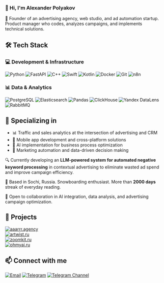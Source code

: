### 👋 Hi, I'm Alexander Polyakov

🚀 Founder of an advertising agency, web studio, and ad automation startup. Product manager who codes, analyzes campaigns, and implements technical solutions.

## 🛠️ Tech Stack

### 💻 Development & Infrastructure
![Python](https://img.shields.io/badge/Python-3776AB?style=for-the-badge&logo=python&logoColor=white)
![FastAPI](https://img.shields.io/badge/FastAPI-009688?style=for-the-badge&logo=FastAPI&logoColor=white)
![C++](https://img.shields.io/badge/C%2B%2B-00599C?style=for-the-badge&logo=c%2B%2B&logoColor=white)
![Swift](https://img.shields.io/badge/Swift-FA7343?style=for-the-badge&logo=swift&logoColor=white)
![Kotlin](https://img.shields.io/badge/Kotlin-0095D5?style=for-the-badge&logo=kotlin&logoColor=white)
![Docker](https://img.shields.io/badge/Docker-2496ED?style=for-the-badge&logo=docker&logoColor=white)
![Git](https://img.shields.io/badge/Git-F05032?style=for-the-badge&logo=git&logoColor=white)
![n8n](https://img.shields.io/badge/n8n-41B883?style=for-the-badge&logo=n8n&logoColor=white)

### 📊 Data & Analytics
![PostgreSQL](https://img.shields.io/badge/PostgreSQL-336791?style=for-the-badge&logo=postgresql&logoColor=white)
![Elasticsearch](https://img.shields.io/badge/Elasticsearch-005571?style=for-the-badge&logo=elasticsearch&logoColor=white)
![Pandas](https://img.shields.io/badge/Pandas-150458?style=for-the-badge&logo=pandas&logoColor=white)
![ClickHouse](https://img.shields.io/badge/ClickHouse-FFCC01?style=for-the-badge&logo=clickhouse&logoColor=black)
![Yandex DataLens](https://img.shields.io/badge/Yandex_DataLens-FC3F1D?style=for-the-badge&logo=yandex&logoColor=white)
![RabbitMQ](https://img.shields.io/badge/RabbitMQ-FF6600?style=for-the-badge&logo=rabbitmq&logoColor=white)

## 🌟 Specializing in

- 📊 Traffic and sales analytics at the intersection of advertising and CRM
- 📱 Mobile app development and cross-platform solutions
- 🤖 AI implementation for business process optimization
- 🔄 Marketing automation and data-driven decision making

🔍 Currently developing an **LLM-powered system for automated negative keyword processing** in contextual advertising to eliminate wasted ad spend and improve campaign efficiency.

🏡 Based in Sochi, Russia. Snowboarding enthusiast. More than **2000 days** streak of everyday reading.

💬 Open to collaboration in AI integration, data analysis, and advertising campaign optimization.

## 📂 Projects

[![aaarrr.agency](https://img.shields.io/badge/🚀_Advertising_Agency-aaarrr.agency-FF4500?style=flat-square)](https://aaarrr.agency)<br>
[![artwist.ru](https://img.shields.io/badge/💻_Web_Studio-artwist.ru-4285F4?style=flat-square)](https://artwist.ru)<br>
[![zoomkit.ru](https://img.shields.io/badge/📊_AdTech_Startup-zoomkit.ru-00C853?style=flat-square)](https://zoomkit.ru)<br>
[![ohmyai.ru](https://img.shields.io/badge/🤖_AI_Education-ohmyai.ru-9146FF?style=flat-square)](https://ohmyai.ru)<br>

## 📫 Connect with me

[![Email](https://img.shields.io/badge/Email-artwist@yandex.ru-D14836?style=for-the-badge&logo=gmail&logoColor=white)](mailto:artwist@yandex.ru)
[![Telegram](https://img.shields.io/badge/Telegram-@polyakovbest-2CA5E0?style=for-the-badge&logo=telegram&logoColor=white)](https://t.me/polyakovbest)
[![Telegram Channel](https://img.shields.io/badge/Telegram-Поляков_считает-2CA5E0?style=for-the-badge&logo=telegram&logoColor=white)](https://t.me/countwithsasha)


<!--
<table>
  <tr>
    <td width="50%">
      <img src="https://github-readme-stats.vercel.app/api/top-langs/?username=artwist-polyakov&hide=jupyter%20notebook&count_private=true" alt="Top Languages" />
    </td>
    <td width="50%">
      <img src="https://github-readme-stats.vercel.app/api?username=artwist-polyakov&count_private=true&show_icons=true&theme=radical" alt="GitHub Stats" />
    </td>
  </tr>
</table>
-->
